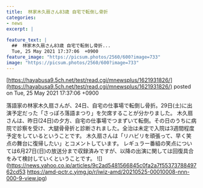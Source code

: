 ```yaml
---
title:  林家木久扇さん83歳 自宅で転倒し骨折  
categories:
- news
excerpt: |
  
feature_text: |
  ##  林家木久扇さん83歳 自宅で転倒し骨折...
  Tue, 25 May 2021 17:37:06  +0900
feature_image: "https://picsum.photos/2560/600?image=733"
image: "https://picsum.photos/2560/600?image=733"
---
```


[https://hayabusa9.5ch.net/test/read.cgi/mnewsplus/1621931826/](https://hayabusa9.5ch.net/test/read.cgi/mnewsplus/1621931826/)
posted on Tue, 25 May 2021 17:37:06  +0900

<!--more-->

落語家の林家木久扇さんが、24日、自宅の仕事場で転倒し骨折。29日(土)に出演予定だった「さっぽろ落語まつり」を欠席することが分かりました。 木久扇さんは、昨日(24日)の夕方、自宅の仕事場でつまずいて転倒。その日のうちに病院で診察を受け、大腿骨骨折と診断されました。全治は未定で入院は3週間程度予定をしているということです。 木久扇さんは「リハビリを頑張って、早く笑点の舞台に復帰したい」とコメントしています。 レギュラー番組の笑点については6月27日(日)の放送分まで収録済みですが、以降の出演に関しては回復具合をみて検討していくということです。 ![](https://news.yahoo.co.jp/articles/9c2ad5481566845c0fa2a7f5537378849762cd53 https://amd-pctr.c.yimg.jp/r/iwiz-amd/20210525-00010008-nnn-000-9-view.jpg)
